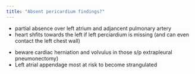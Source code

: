 ```yaml
---
title: "Absent pericardium findings?"
---
```

- partial absence over left atrium and adjancent pulmonary artery
- heart shfits towards the left if left perciardium is missing (and can even contact the left chest wall)
* beware cardiac herniation and volvulus in those s/p extrapleural pneumonectomy)
* Left atrial appendage most at risk to become strangulated


